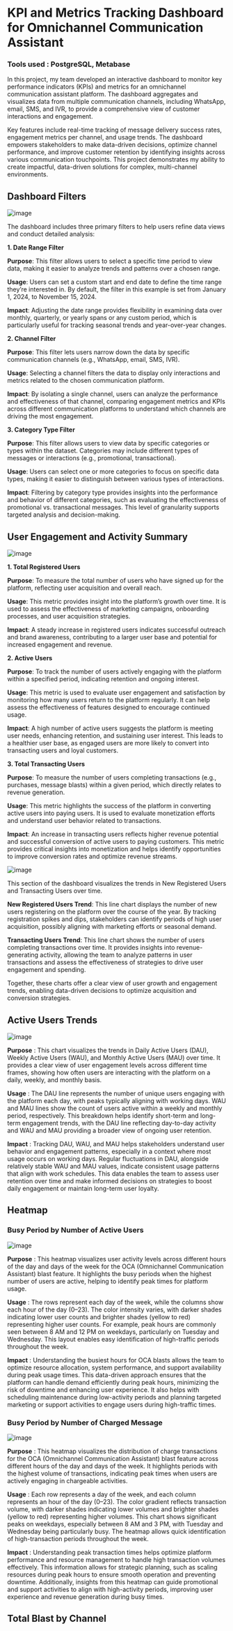 # KPI and Metrics Tracking Dashboard for Omnichannel Communication Assistant

### Tools used : PostgreSQL, Metabase

In this project, my team developed an interactive dashboard to monitor key performance indicators (KPIs) and metrics for an omnichannel communication assistant platform. The dashboard aggregates and visualizes data from multiple communication channels, including WhatsApp, email, SMS, and IVR, to provide a comprehensive view of customer interactions and engagement.

Key features include real-time tracking of message delivery success rates, engagement metrics per channel, and usage trends. The dashboard empowers stakeholders to make data-driven decisions, optimize channel performance, and improve customer retention by identifying insights across various communication touchpoints. This project demonstrates my ability to create impactful, data-driven solutions for complex, multi-channel environments.

## Dashboard Filters

![image](https://github.com/user-attachments/assets/451abde5-223f-4028-b6b6-1af9c14f85ec)

The dashboard includes three primary filters to help users refine data views and conduct detailed analysis:

**1. Date Range Filter** <br>

**Purpose**: This filter allows users to select a specific time period to view data, making it easier to analyze trends and patterns over a chosen range. <br>

**Usage**: Users can set a custom start and end date to define the time range they’re interested in. By default, the filter in this example is set from January 1, 2024, to November 15, 2024. <br>

**Impact**: Adjusting the date range provides flexibility in examining data over monthly, quarterly, or yearly spans or any custom period, which is particularly useful for tracking seasonal trends and year-over-year changes. <br>

**2. Channel Filter** <br>

**Purpose**: This filter lets users narrow down the data by specific communication channels (e.g., WhatsApp, email, SMS, IVR). <br>

**Usage**: Selecting a channel filters the data to display only interactions and metrics related to the chosen communication platform. <br>

**Impact**: By isolating a single channel, users can analyze the performance and effectiveness of that channel, comparing engagement metrics and KPIs across different communication platforms to understand which channels are driving the most engagement. <br>

**3. Category Type Filter** <br>

**Purpose**: This filter allows users to view data by specific categories or types within the dataset. Categories may include different types of messages or interactions (e.g., promotional, transactional). <br>

**Usage**: Users can select one or more categories to focus on specific data types, making it easier to distinguish between various types of interactions. <br>

**Impact**: Filtering by category type provides insights into the performance and behavior of different categories, such as evaluating the effectiveness of promotional vs. transactional messages. This level of granularity supports targeted analysis and decision-making. <br>

## User Engagement and Activity Summary

![image](https://github.com/user-attachments/assets/b2ad4f6b-6c65-4181-bd13-6189952576b6)

**1. Total Registered Users**

**Purpose**: To measure the total number of users who have signed up for the platform, reflecting user acquisition and overall reach. <br>

**Usage**: This metric provides insight into the platform’s growth over time. It is used to assess the effectiveness of marketing campaigns, onboarding processes, and user acquisition strategies. <br>

**Impact**: A steady increase in registered users indicates successful outreach and brand awareness, contributing to a larger user base and potential for increased engagement and revenue. <br>


**2. Active Users**

**Purpose**: To track the number of users actively engaging with the platform within a specified period, indicating retention and ongoing interest. <br>

**Usage**: This metric is used to evaluate user engagement and satisfaction by monitoring how many users return to the platform regularly. It can help assess the effectiveness of features designed to encourage continued usage. <br>

**Impact**: A high number of active users suggests the platform is meeting user needs, enhancing retention, and sustaining user interest. This leads to a healthier user base, as engaged users are more likely to convert into transacting users and loyal customers. <br>

**3. Total Transacting Users**

**Purpose**: To measure the number of users completing transactions (e.g., purchases, message blasts) within a given period, which directly relates to revenue generation. <br>

**Usage**: This metric highlights the success of the platform in converting active users into paying users. It is used to evaluate monetization efforts and understand user behavior related to transactions. <br>

**Impact**: An increase in transacting users reflects higher revenue potential and successful conversion of active users to paying customers. This metric provides critical insights into monetization and helps identify opportunities to improve conversion rates and optimize revenue streams. <br>

![image](https://github.com/user-attachments/assets/5a4e20af-6b90-48bc-9e84-9e4b7ce16432)

This section of the dashboard visualizes the trends in New Registered Users and Transacting Users over time.

**New Registered Users Trend**: This line chart displays the number of new users registering on the platform over the course of the year. By tracking registration spikes and dips, stakeholders can identify periods of high user acquisition, possibly aligning with marketing efforts or seasonal demand.

**Transacting Users Trend**: This line chart shows the number of users completing transactions over time. It provides insights into revenue-generating activity, allowing the team to analyze patterns in user transactions and assess the effectiveness of strategies to drive user engagement and spending.

Together, these charts offer a clear view of user growth and engagement trends, enabling data-driven decisions to optimize acquisition and conversion strategies.

## Active Users Trends

![image](https://github.com/user-attachments/assets/74aaf236-9531-4eea-a268-26292de9ca4b)

**Purpose** : This chart visualizes the trends in Daily Active Users (DAU), Weekly Active Users (WAU), and Monthly Active Users (MAU) over time. It provides a clear view of user engagement levels across different time frames, showing how often users are interacting with the platform on a daily, weekly, and monthly basis. <br>

**Usage** : The DAU line represents the number of unique users engaging with the platform each day, with peaks typically aligning with working days. WAU and MAU lines show the count of users active within a weekly and monthly period, respectively. This breakdown helps identify short-term and long-term engagement trends, with the DAU line reflecting day-to-day activity and WAU and MAU providing a broader view of ongoing user retention. <br>

**Impact** : Tracking DAU, WAU, and MAU helps stakeholders understand user behavior and engagement patterns, especially in a context where most usage occurs on working days. Regular fluctuations in DAU, alongside relatively stable WAU and MAU values, indicate consistent usage patterns that align with work schedules. This data enables the team to assess user retention over time and make informed decisions on strategies to boost daily engagement or maintain long-term user loyalty. <br>


## Heatmap

### Busy Period by Number of Active Users

![image](https://github.com/user-attachments/assets/91580bac-0d45-44ec-91fc-c123f75672e4)

**Purpose** : This heatmap visualizes user activity levels across different hours of the day and days of the week for the OCA (Omnichannel Communication Assistant) blast feature. It highlights the busy periods when the highest number of users are active, helping to identify peak times for platform usage. <br>

**Usage** : The rows represent each day of the week, while the columns show each hour of the day (0–23). The color intensity varies, with darker shades indicating lower user counts and brighter shades (yellow to red) representing higher user counts. For example, peak hours are commonly seen between 8 AM and 12 PM on weekdays, particularly on Tuesday and Wednesday. This layout enables easy identification of high-traffic periods throughout the week. <br>

**Impact** : Understanding the busiest hours for OCA blasts allows the team to optimize resource allocation, system performance, and support availability during peak usage times. This data-driven approach ensures that the platform can handle demand efficiently during peak hours, minimizing the risk of downtime and enhancing user experience. It also helps with scheduling maintenance during low-activity periods and planning targeted marketing or support activities to engage users during high-traffic times. <br>

### Busy Period by Number of Charged Message

![image](https://github.com/user-attachments/assets/e903bfc7-a6e9-4a30-ba87-01e08aef478b)

**Purpose** : This heatmap visualizes the distribution of charge transactions for the OCA (Omnichannel Communication Assistant) blast feature across different hours of the day and days of the week. It highlights periods with the highest volume of transactions, indicating peak times when users are actively engaging in chargeable activities. <br>

**Usage** : Each row represents a day of the week, and each column represents an hour of the day (0–23). The color gradient reflects transaction volume, with darker shades indicating lower volumes and brighter shades (yellow to red) representing higher volumes. This chart shows significant peaks on weekdays, especially between 8 AM and 3 PM, with Tuesday and Wednesday being particularly busy. The heatmap allows quick identification of high-transaction periods throughout the week. <br>

**Impact** : Understanding peak transaction times helps optimize platform performance and resource management to handle high transaction volumes effectively. This information allows for strategic planning, such as scaling resources during peak hours to ensure smooth operation and preventing downtime. Additionally, insights from this heatmap can guide promotional and support activities to align with high-activity periods, improving user experience and revenue generation during busy times. <br>

## Total Blast by Channel


